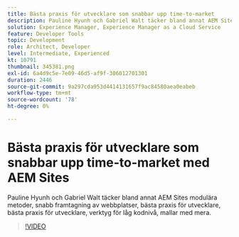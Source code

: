 ```yaml
---
title: Bästa praxis för utvecklare som snabbar upp time-to-market
description: Pauline Hyunh och Gabriel Walt täcker bland annat AEM Sites modulära strategier, snabb framtagning av webbplatser, metodtips för utvecklare, verktyg för låg kodnivå, mallar med mera. (Ska vara mellan 60 och 160 tecken, men är 177 tecken)
solution: Experience Manager, Experience Manager as a Cloud Service
feature: Developer Tools
topic: Development
role: Architect, Developer
level: Intermediate, Experienced
kt: 10791
thumbnail: 345381.png
exl-id: 6a4d9c5e-7e09-46d5-af9f-306012701301
duration: 2446
source-git-commit: 9a297cda953d4414131657f9ac84580aea0eabeb
workflow-type: tm+mt
source-wordcount: '78'
ht-degree: 0%

---
```


# Bästa praxis för utvecklare som snabbar upp time-to-market med AEM Sites

Pauline Hyunh och Gabriel Walt täcker bland annat AEM Sites modulära metoder, snabb framtagning av webbplatser, bästa praxis för utvecklare, bästa praxis för utvecklare, verktyg för låg kodnivå, mallar med mera.

>[!VIDEO](https://video.tv.adobe.com/v/345381/?quality=12&learn=on)
